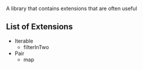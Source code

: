 A library that contains extensions that are often useful

## List of Extensions
- Iterable
    - filterInTwo
- Pair
    - map